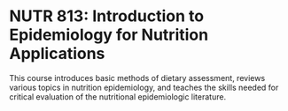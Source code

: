 # NUTR 813: Introduction to Epidemiology for Nutrition Applications

This course introduces basic methods of dietary assessment, reviews various topics in nutrition epidemiology, and teaches the skills needed for critical evaluation of the nutritional epidemiologic literature.
